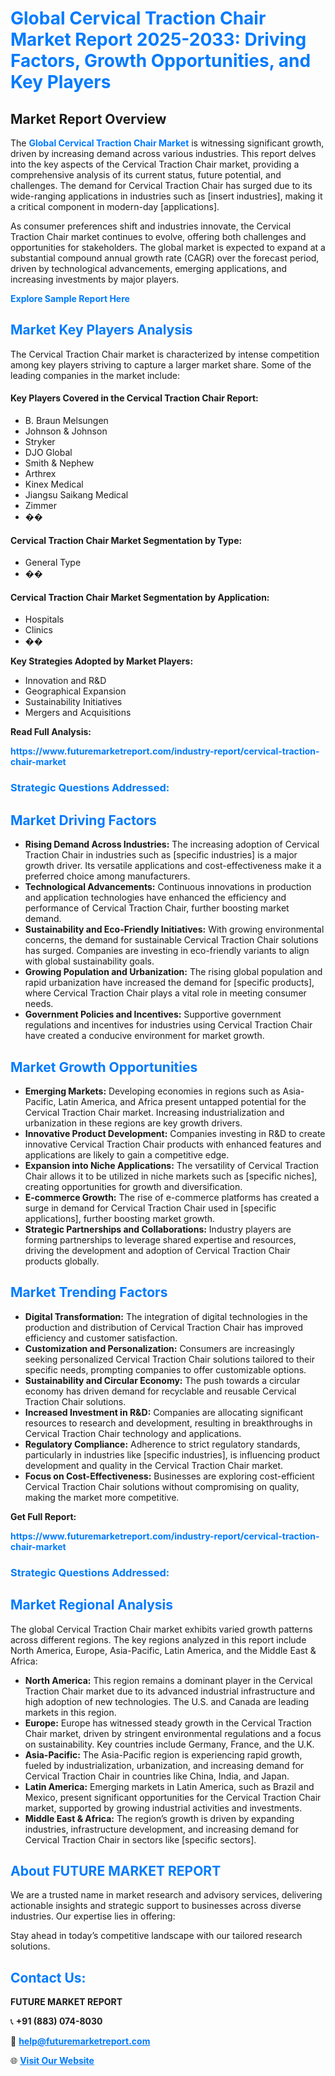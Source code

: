 <h1 style="color: #007BFF;">Global Cervical Traction Chair Market Report 2025-2033: Driving Factors, Growth Opportunities, and Key Players</h1>

<section id="overview">
<h2>Market Report Overview</h2>
<p>The <a href="https://www.futuremarketreport.com/industry-report/cervical-traction-chair-market" style="color: #007BFF; text-decoration: none;"><strong>Global Cervical Traction Chair Market</strong></a> is witnessing significant growth, driven by increasing demand across various industries. This report delves into the key aspects of the Cervical Traction Chair market, providing a comprehensive analysis of its current status, future potential, and challenges. The demand for Cervical Traction Chair has surged due to its wide-ranging applications in industries such as [insert industries], making it a critical component in modern-day [applications].</p>
<p>As consumer preferences shift and industries innovate, the Cervical Traction Chair market continues to evolve, offering both challenges and opportunities for stakeholders. The global market is expected to expand at a substantial compound annual growth rate (CAGR) over the forecast period, driven by technological advancements, emerging applications, and increasing investments by major players.</p>
</section>

<section id="overview">
<p><a href="https://www.futuremarketreport.com/request-sample/reportId=113984" style="color: #007BFF; text-decoration: none;"><strong>Explore Sample Report Here</strong></a></p>
</section>

<section id="key-players">
<h2 style="color: #007BFF;">Market Key Players Analysis</h2>
<p>The Cervical Traction Chair market is characterized by intense competition among key players striving to capture a larger market share. Some of the leading companies in the market include:</p>
<h4>Key Players Covered in the Cervical Traction Chair Report:</h4>
<ul><li>B. Braun Melsungen</li><li>Johnson &amp; Johnson</li><li>Stryker</li><li>DJO Global</li><li>Smith &amp; Nephew</li><li>Arthrex</li><li>Kinex Medical</li><li>Jiangsu Saikang Medical</li><li>Zimmer</li><li>��</li></ul>
<h4>Cervical Traction Chair Market Segmentation by Type:</h4>
<ul><li>General Type</li><li>��</li></ul>

<h4>Cervical Traction Chair Market Segmentation by Application:</h4>
<ul><li>Hospitals</li><li>Clinics</li><li>��</li></ul>
<p><strong>Key Strategies Adopted by Market Players:</strong></p>
<ul>
<li>Innovation and R&D</li>
<li>Geographical Expansion</li>
<li>Sustainability Initiatives</li>
<li>Mergers and Acquisitions</li>
</ul>
</section>

<section>
<p><strong>Read Full Analysis: </strong></p><a href="https://www.futuremarketreport.com/industry-report/cervical-traction-chair-market" style="color: #007BFF; text-decoration: none;"><strong>https://www.futuremarketreport.com/industry-report/cervical-traction-chair-market</strong></a>
<h3 style="color: #007BFF;">Strategic Questions Addressed:</h3>
</section>

<section id="driving-factors">
<h2 style="color: #007BFF;">Market Driving Factors</h2>
<ul>
<li><strong>Rising Demand Across Industries:</strong> The increasing adoption of Cervical Traction Chair in industries such as [specific industries] is a major growth driver. Its versatile applications and cost-effectiveness make it a preferred choice among manufacturers.</li>
<li><strong>Technological Advancements:</strong> Continuous innovations in production and application technologies have enhanced the efficiency and performance of Cervical Traction Chair, further boosting market demand.</li>
<li><strong>Sustainability and Eco-Friendly Initiatives:</strong> With growing environmental concerns, the demand for sustainable Cervical Traction Chair solutions has surged. Companies are investing in eco-friendly variants to align with global sustainability goals.</li>
<li><strong>Growing Population and Urbanization:</strong> The rising global population and rapid urbanization have increased the demand for [specific products], where Cervical Traction Chair plays a vital role in meeting consumer needs.</li>
<li><strong>Government Policies and Incentives:</strong> Supportive government regulations and incentives for industries using Cervical Traction Chair have created a conducive environment for market growth.</li>
</ul>
</section>

<section id="growth-opportunities">
<h2 style="color: #007BFF;">Market Growth Opportunities</h2>
<ul>
<li><strong>Emerging Markets:</strong> Developing economies in regions such as Asia-Pacific, Latin America, and Africa present untapped potential for the Cervical Traction Chair market. Increasing industrialization and urbanization in these regions are key growth drivers.</li>
<li><strong>Innovative Product Development:</strong> Companies investing in R&D to create innovative Cervical Traction Chair products with enhanced features and applications are likely to gain a competitive edge.</li>
<li><strong>Expansion into Niche Applications:</strong> The versatility of Cervical Traction Chair allows it to be utilized in niche markets such as [specific niches], creating opportunities for growth and diversification.</li>
<li><strong>E-commerce Growth:</strong> The rise of e-commerce platforms has created a surge in demand for Cervical Traction Chair used in [specific applications], further boosting market growth.</li>
<li><strong>Strategic Partnerships and Collaborations:</strong> Industry players are forming partnerships to leverage shared expertise and resources, driving the development and adoption of Cervical Traction Chair products globally.</li>
</ul>
</section>

<section id="trending-factors">
<h2 style="color: #007BFF;">Market Trending Factors</h2>
<ul>
<li><strong>Digital Transformation:</strong> The integration of digital technologies in the production and distribution of Cervical Traction Chair has improved efficiency and customer satisfaction.</li>
<li><strong>Customization and Personalization:</strong> Consumers are increasingly seeking personalized Cervical Traction Chair solutions tailored to their specific needs, prompting companies to offer customizable options.</li>
<li><strong>Sustainability and Circular Economy:</strong> The push towards a circular economy has driven demand for recyclable and reusable Cervical Traction Chair solutions.</li>
<li><strong>Increased Investment in R&D:</strong> Companies are allocating significant resources to research and development, resulting in breakthroughs in Cervical Traction Chair technology and applications.</li>
<li><strong>Regulatory Compliance:</strong> Adherence to strict regulatory standards, particularly in industries like [specific industries], is influencing product development and quality in the Cervical Traction Chair market.</li>
<li><strong>Focus on Cost-Effectiveness:</strong> Businesses are exploring cost-efficient Cervical Traction Chair solutions without compromising on quality, making the market more competitive.</li>
</ul>
</section>

<section>
<p><strong>Get Full Report: </strong></p><a href="https://www.futuremarketreport.com/industry-report/cervical-traction-chair-market" style="color: #007BFF; text-decoration: none;"><strong>https://www.futuremarketreport.com/industry-report/cervical-traction-chair-market</strong></a>
<h3 style="color: #007BFF;">Strategic Questions Addressed:</h3>
</section>


<section id="regional-analysis">
<h2 style="color: #007BFF;">Market Regional Analysis</h2>
<p>The global Cervical Traction Chair market exhibits varied growth patterns across different regions. The key regions analyzed in this report include North America, Europe, Asia-Pacific, Latin America, and the Middle East & Africa:</p>
<ul>
<li><strong>North America:</strong> This region remains a dominant player in the Cervical Traction Chair market due to its advanced industrial infrastructure and high adoption of new technologies. The U.S. and Canada are leading markets in this region.</li>
<li><strong>Europe:</strong> Europe has witnessed steady growth in the Cervical Traction Chair market, driven by stringent environmental regulations and a focus on sustainability. Key countries include Germany, France, and the U.K.</li>
<li><strong>Asia-Pacific:</strong> The Asia-Pacific region is experiencing rapid growth, fueled by industrialization, urbanization, and increasing demand for Cervical Traction Chair in countries like China, India, and Japan.</li>
<li><strong>Latin America:</strong> Emerging markets in Latin America, such as Brazil and Mexico, present significant opportunities for the Cervical Traction Chair market, supported by growing industrial activities and investments.</li>
<li><strong>Middle East & Africa:</strong> The region’s growth is driven by expanding industries, infrastructure development, and increasing demand for Cervical Traction Chair in sectors like [specific sectors].</li>
</ul>
</section>

<footer>
<h2 style="color: #007BFF;">About FUTURE MARKET REPORT</h2>
<p>We are a trusted name in market research and advisory services, delivering actionable insights and strategic support to businesses across diverse industries. Our expertise lies in offering:</p>

<p>Stay ahead in today’s competitive landscape with our tailored research solutions.</p>

<h2 style="color: #007BFF;">Contact Us:</h2>
<p><strong>FUTURE MARKET REPORT</strong></p>
<p>📞 <strong>+91 (883) 074-8030</strong></p>
<p>📧 <strong><a href="mailto:help@futuremarketreport.com" style="color: #007BFF;">help@futuremarketreport.com</a></strong></p>
<p>🌐 <strong><a href="https://www.futuremarketreport.com/" style="color: #007BFF;">Visit Our Website</a></strong></p>
</footer>